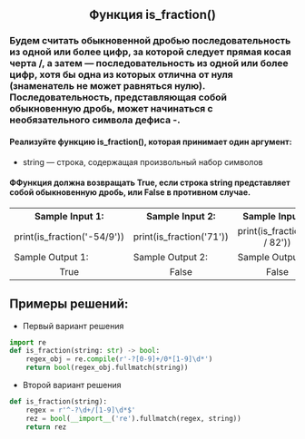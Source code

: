 <h2 style="text-align:center">Функция is_fraction()</h2>

### Будем считать обыкновенной дробью последовательность из одной или более цифр, за которой следует прямая косая черта /, а затем — последовательность из одной или более цифр, хотя бы одна из которых отлична от нуля (знаменатель не может равняться нулю). Последовательность, представляющая собой обыкновенную дробь, может начинаться с необязательного символа дефиса -.


#### Реализуйте функцию is_fraction(), которая принимает один аргумент:
* string — строка, содержащая произвольный набор символов


#### ФФункция должна возвращать True, если строка string представляет собой обыкновенную дробь, или False в противном случае.




<table align="center">
  <tbody>
    <tr>
      <th>Sample Input 1: </th>
      <th>Sample Input 2: </th>
      <th>Sample Input 3:</th>
    </tr>
    <tr>
      <td align="center">print(is_fraction('-54/9'))</td>
      <td align="center">print(is_fraction('71'))</td>
      <td align="center">print(is_fraction('1 / 82'))</td>
    </tr>
    <tr>
      <td>Sample Output 1:</td>
      <td>Sample Output 2:</td>
      <td>Sample Output 3:</td>
    </tr>
    <tr>
      <td align="center">
      True<br>
      </td>
      <td align="center">
      False<br>
      </td>
      <td align="center">
      False<br>
      </td>
    </tr>
  </tbody>
</table>

## Примеры решений:
* Первый вариант решения
```python
import re
def is_fraction(string: str) -> bool:
    regex_obj = re.compile(r'-?[0-9]+/0*[1-9]\d*')
    return bool(regex_obj.fullmatch(string))
```
* Второй вариант решения
```python
def is_fraction(string):
    regex = r'^-?\d+/[1-9]\d*$'
    rez = bool(__import__('re').fullmatch(regex, string))
    return rez
```


